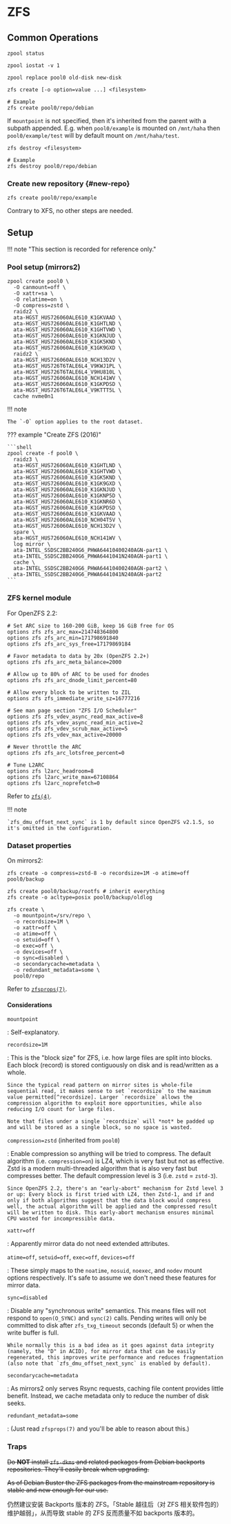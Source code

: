 # ZFS

## Common Operations

```shell title="Get zpool status"
zpool status
```

```shell title="Get IO status"
zpool iostat -v 1
```

```shell title="Replace Disk"
zpool replace pool0 old-disk new-disk
```

```shell title="New ZFS file system"
zfs create [-o option=value ...] <filesystem>

# Example
zfs create pool0/repo/debian
```

If `mountpoint` is not specified, then it's inherited from the parent with a subpath appended. E.g. when `pool0/example` is mounted on `/mnt/haha` then `pool0/example/test` will by default mount on `/mnt/haha/test`.

```shell title="Destory ZFS file system"
zfs destroy <filesystem>

# Example
zfs destroy pool0/repo/debian
```

### Create new repository {#new-repo}

```shell
zfs create pool0/repo/example
```

Contrary to XFS, no other steps are needed.

## Setup

!!! note "This section is recorded for reference only."

### Pool setup (mirrors2)

```shell
zpool create pool0 \
  -O canmount=off \
  -O xattr=sa \
  -O relatime=on \
  -O compress=zstd \
  raidz2 \
  ata-HGST_HUS726060ALE610_K1GKVAAD \
  ata-HGST_HUS726060ALE610_K1GHTLND \
  ata-HGST_HUS726060ALE610_K1GHTVWD \
  ata-HGST_HUS726060ALE610_K1GKNJUD \
  ata-HGST_HUS726060ALE610_K1GK5KND \
  ata-HGST_HUS726060ALE610_K1GK9GXD \
  raidz2 \
  ata-HGST_HUS726060ALE610_NCH13D2V \
  ata-HGST_HUS726T6TALE6L4_V9KWJ1PL \
  ata-HGST_HUS726T6TALE6L4_V9HU810L \
  ata-HGST_HUS726060ALE610_NCH141WV \
  ata-HGST_HUS726060ALE610_K1GKPDSD \
  ata-HGST_HUS726T6TALE6L4_V9KTTT5L \
  cache nvme0n1
```

!!! note

    The `-O` option applies to the root dataset.

??? example "Create ZFS (2016)"

    ```shell
    zpool create -f pool0 \
      raidz3 \
      ata-HGST_HUS726060ALE610_K1GHTLND \
      ata-HGST_HUS726060ALE610_K1GHTVWD \
      ata-HGST_HUS726060ALE610_K1GK5KND \
      ata-HGST_HUS726060ALE610_K1GK9GXD \
      ata-HGST_HUS726060ALE610_K1GKNJUD \
      ata-HGST_HUS726060ALE610_K1GKNP5D \
      ata-HGST_HUS726060ALE610_K1GKNR6D \
      ata-HGST_HUS726060ALE610_K1GKPDSD \
      ata-HGST_HUS726060ALE610_K1GKVAAD \
      ata-HGST_HUS726060ALE610_NCH04T5V \
      ata-HGST_HUS726060ALE610_NCH13D2V \
      spare \
      ata-HGST_HUS726060ALE610_NCH141WV \
      log mirror \
      ata-INTEL_SSDSC2BB240G6_PHWA64410400240AGN-part1 \
      ata-INTEL_SSDSC2BB240G6_PHWA6441041N240AGN-part1 \
      cache \
      ata-INTEL_SSDSC2BB240G6_PHWA64410400240AGN-part2 \
      ata-INTEL_SSDSC2BB240G6_PHWA6441041N240AGN-part2
    ```

### ZFS kernel module

For OpenZFS 2.2:

```shell title="/etc/modprobe.d/zfs.conf"
# Set ARC size to 160-200 GiB, keep 16 GiB free for OS
options zfs zfs_arc_max=214748364800
options zfs zfs_arc_min=171798691840
options zfs zfs_arc_sys_free=17179869184

# Favor metadata to data by 20x (OpenZFS 2.2+)
options zfs zfs_arc_meta_balance=2000

# Allow up to 80% of ARC to be used for dnodes
options zfs zfs_arc_dnode_limit_percent=80

# Allow every block to be written to ZIL
options zfs zfs_immediate_write_sz=16777216

# See man page section "ZFS I/O Scheduler"
options zfs zfs_vdev_async_read_max_active=8
options zfs zfs_vdev_async_read_min_active=2
options zfs zfs_vdev_scrub_max_active=5
options zfs zfs_vdev_max_active=20000

# Never throttle the ARC
options zfs zfs_arc_lotsfree_percent=0

# Tune L2ARC
options zfs l2arc_headroom=8
options zfs l2arc_write_max=67108864
options zfs l2arc_noprefetch=0
```

Refer to [`zfs(4)`](https://openzfs.github.io/openzfs-docs/man/master/4/zfs.4.html).

!!! note

    `zfs_dmu_offset_next_sync` is 1 by default since OpenZFS v2.1.5, so it's omitted in the configuration.

### Dataset properties

On mirrors2:

```shell
zfs create -o compress=zstd-8 -o recordsize=1M -o atime=off pool0/backup

zfs create pool0/backup/rootfs # inherit everything
zfs create -o acltype=posix pool0/backup/oldlog

zfs create \
  -o mountpoint=/srv/repo \
  -o recordsize=1M \
  -o xattr=off \
  -o atime=off \
  -o setuid=off \
  -o exec=off \
  -o devices=off \
  -o sync=disabled \
  -o secondarycache=metadata \
  -o redundant_metadata=some \
  pool0/repo
```

Refer to [`zfsprops(7)`](https://openzfs.github.io/openzfs-docs/man/master/7/zfsprops.7.html).

#### Considerations

`mountpoint`

:   Self-explanatory.

`recordsize=1M`

:   This is the "block size" for ZFS, i.e. how large files are split into blocks. Each block (record) is stored contiguously on disk and is read/written as a whole.

    Since the typical read pattern on mirror sites is whole-file sequential read, it makes sense to set `recordsize` to the maximum value permitted[^recordsize]. Larger `recordsize` allows the compression algorithm to exploit more opportunities, while also reducing I/O count for large files.

    Note that files under a single `recordsize` will *not* be padded up and will be stored as a single block, so no space is wasted.

  [^recordsize]: Actually, there's the `zfs_max_recordsize` module parameter which can be increased to up to 16 MiB. There's a reason this is set to 1 MiB by default, so we're not going to blindly aim for the maximum.

`compression=zstd` (inherited from `pool0`)

:   Enable compression so anything will be tried to compress. The default algorithm (i.e. `compression=on`) is LZ4, which is very fast but not as effective. Zstd is a modern multi-threaded algorithm that is also very fast but compresses better. The default compression level is 3 (i.e. `zstd` = `zstd-3`).

    Since OpenZFS 2.2, there's an "early-abort" mechanism for Zstd level 3 or up: Every block is first tried with LZ4, then Zstd-1, and if and only if both algorithms suggest that the data block would compress well, the actual algorithm will be applied and the compressed result will be written to disk. This early-abort mechanism ensures minimal CPU wasted for incompressible data.

`xattr=off`

:   Apparently mirror data do not need extended attributes.

`atime=off`, `setuid=off`, `exec=off`, `devices=off`

:   These simply maps to the `noatime`, `nosuid`, `noexec`, and `nodev` mount options respectively. It's safe to assume we don't need these features for mirror data.

`sync=disabled`

:   Disable any "synchronous write" semantics. This means files will not respond to `open(O_SYNC)` and `sync(2)` calls. Pending writes will only be committed to disk after `zfs_txg_timeout` seconds (default 5) or when the write buffer is full.

    While normally this is a bad idea as it goes against data integrity (namely, the "D" in ACID), for mirror data that can be easily regenerated, this improves write performance and reduces fragmentation (also note that `zfs_dmu_offset_next_sync` is enabled by default).

`secondarycache=metadata`

:   As mirrors2 only serves Rsync requests, caching file content provides little benefit. Instead, we cache metadata only to reduce the number of disk seeks.

`redundant_metadata=some`

:   (Just read `zfsprops(7)` and you'll be able to reason about this.)

### Traps

<del>Do **NOT** install `zfs-dkms` and related packages from Debian backports repositories. They'll easily break when upgrading.</del>

<del>As of Debian Buster the ZFS packages from the mainstream repository is stable and new enough for our use.</del>

仍然建议安装 Backports 版本的 ZFS。「Stable 越往后（对 ZFS 相关软件包的）维护越弱」，从而导致 stable 的 ZFS 反而质量不如 backports 版本的。
